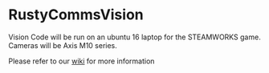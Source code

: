 # RustyCommsVision
Vision Code will be run on an ubuntu 16 laptop for the STEAMWORKS game. Cameras will be Axis M10 series. 

Please refer to our [wiki](https://www.github.com/SHSSRobotics/wiki/wiki/Software) for more information
